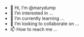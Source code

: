 - 👋 Hi, I’m @marydump
- 👀 I’m interested in ...
- 🌱 I’m currently learning ...
- 💞️ I’m looking to collaborate on ...
- 📫 How to reach me ...

<!---
marydump/marydump is a ✨ special ✨ repository because its `README.md` (this file) appears on your GitHub profile.
You can click the Preview link to take a look at your changes.
--->
